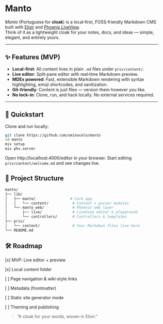 # Manto

_Manto_ (Portuguese for **cloak**) is a local‑first, FOSS‑friendly Markdown CMS built with [Elixir](https://elixir-lang.org/) and [Phoenix LiveView](https://hexdocs.pm/phoenix_live_view/).  
Think of it as a lightweight cloak for your notes, docs, and ideas — simple, elegant, and entirely yours.

---

## ✨ Features (MVP)

- **Local‑first**: All content lives in plain `.md` files under `priv/content/`.
- **Live editor**: Split‑pane editor with real‑time Markdown preview.
- **MDEx powered**: Fast, extensible Markdown rendering with syntax highlighting, emoji shortcodes, and sanitization.
- **Git‑friendly**: Content is just files — version them however you like.
- **No lock‑in**: Clone, run, and hack locally. No external services required.

---

## 🚀 Quickstart

Clone and run locally:

```bash
git clone https://github.com/uminocelo/manto
cd manto
mix setup
mix phx.server
```

Open http://localhost:4000/editor in your browser. 
Start editing `priv/content/welcome.md` and see changes live.


## 📂 Project Structure

```bash
manto/
├── lib/
│   ├── manto/                # Core app
│   │   └── content/           # Content + parser modules
│   └── manto_web/             # Phoenix web layer
│       ├── live/              # LiveView editor & playground
│       └── controllers/       # Controllers & templates
├── priv/
│   └── content/               # Your Markdown files live here
└── README.md
```


## 🛠 Roadmap

[x] MVP: Live editor + preview

[x] Local content folder

[ ] Page navigation & wiki‑style links

[ ] Metadata (frontmatter)

[ ] Static site generator mode

[ ] Theming and publishing



> “A cloak for your words, woven in Elixir.” 